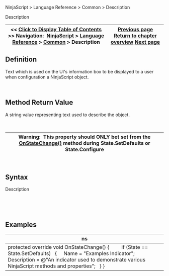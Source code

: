 ﻿


NinjaScript \> Language Reference \> Common \> Description






















Description







| \<\< [Click to Display Table of Contents](description.md) \>\> **Navigation:**     [NinjaScript](ninjascript-1.md) \> [Language Reference](language_reference_wip-1.md) \> [Common](common-1.md) \> Description | [Previous page](clone-1.md) [Return to chapter overview](common-1.md) [Next page](indicator_displayname-1.md) |
| --- | --- |











## Definition


Text which is used on the UI's information box to be displayed to a user when configuration a NinjaScript object.


 


## Method Return Value


A string value representing text used to describe the object.


 




| Warning:  This property should ONLY bet set from the [OnStateChange()](onstatechange-1.md) method during State.SetDefaults or State.Configure |
| --- |



 


## Syntax


Description


 


 


## Examples




| ns |
| --- |
| protected override void OnStateChange() {          if (State \=\= State.SetDefaults)    {      Name \= "Examples Indicator";         Description \= @"An indicator used to demonstrate various NinjaScript methods and properties";    } } |









